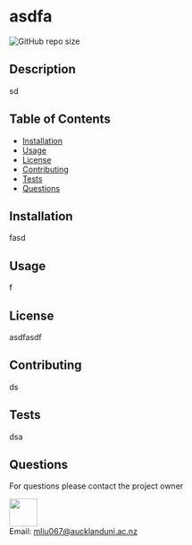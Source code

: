 
# asdfa

<img alt="GitHub repo size" src="https://img.shields.io/github/repo-size/mandywl/asdfa">

## Description
sd

## Table of Contents
- [Installation](#Installation)
- [Usage](#Usage)
- [License](#License)
- [Contributing](#Contributing)
- [Tests](#Tests)
- [Questions](#Questions)

## Installation
fasd

## Usage
f

## License
asdfasdf

## Contributing
ds

## Tests
dsa

## Questions

For questions please contact the project owner

<img src="https://avatars1.githubusercontent.com/u/29420574?v=4" style="height:50px"/>
<br>
Email: <a href="mailto:mliu067@aucklanduni.ac.nz">mliu067@aucklanduni.ac.nz</a>

